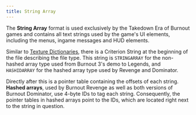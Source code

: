 ```yaml
---
title: String Array
---
```


The **String Array** format is used exclusively by the Takedown Era of Burnout games and contains all text strings used by the game's UI elements, including the menus, ingame messages and HUD elements.

Similar to [Texture Dictionaries](https://acutesyntax.github.io/burnoutmodding/takedown-era/formats/texdic), there is a Criterion String at the beginning of the file describing the file type. This string is `STRINGARRAY` for the non-hashed array type used from Burnout 3's demo to Legends, and `HASHIDARRAY` for the hashed array type used by Revenge and Dominator.
 
Directly after this is a pointer table containing the offsets of each string. **Hashed arrays**, used by Burnout Revenge as well as both versions of Burnout Dominator, use 4-byte IDs to tag each string. Consequently, the pointer tables in hashed arrays point to the IDs, which are located right next to the string in question.

